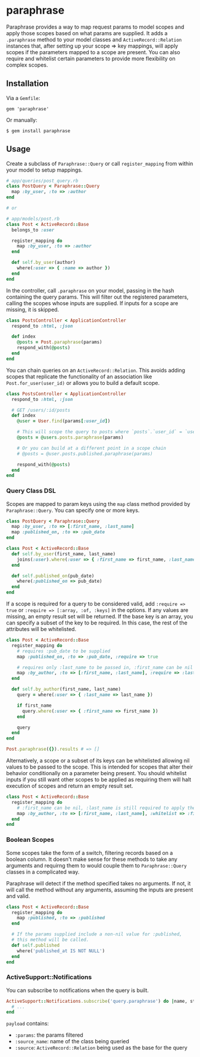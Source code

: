# paraphrase

Paraphrase provides a way to map request params to model scopes and apply those
scopes based on what params are supplied.  It adds a `.paraphrase` method to
your model classes and `ActiveRecord::Relation` instances that, after setting
up your scope => key mappings, will apply scopes if the parameters mapped to a
scope are present. You can also require and whitelist certain parameters to
provide more flexibility on complex scopes.

## Installation

Via a `Gemfile`:

```
gem 'paraphrase'
```

Or manually:

```
$ gem install paraphrase
```

## Usage

Create a subclass of `Paraphrase::Query` or call `register_mapping` from within
your model to setup mappings.

```ruby
# app/queries/post_query.rb
class PostQuery < Paraphrase::Query
  map :by_user, :to => :author
end

# or

# app/models/post.rb
class Post < ActiveRecord::Base
  belongs_to :user

  register_mapping do
    map :by_user, :to => :author
  end

  def self.by_user(author)
    where(:user => { :name => author })
  end
end
```

In the controller, call `.paraphrase` on your model, passing in the hash
containing the query params. This will filter out the registered parameters,
calling the scopes whose inputs are supplied. If inputs for a scope are
missing, it is skipped.

```ruby
class PostsController < ApplicationController
  respond_to :html, :json

  def index
    @posts = Post.paraphrase(params)
    respond_with(@posts)
  end
end
```

You can chain queries on an `ActiveRecord::Relation`. This avoids adding scopes
that replicate the functionality of an association like
`Post.for_user(user_id)` or allows you to build a default scope.

```ruby
class PostsController < ApplicationController
  respond_to :html, :json

  # GET /users/:id/posts
  def index
    @user = User.find(params[:user_id])

    # This will scope the query to posts where `posts`.`user_id` = `users`.`id`
    @posts = @users.posts.paraphrase(params)

    # Or you can build at a different point in a scope chain
    # @posts = @user.posts.published.paraphrase(params)

    respond_with(@posts)
  end
end
```

### Query Class DSL

Scopes are mapped to param keys using the `map` class method provided by
`Paraphrase::Query`.  You can specify one or more keys.

```ruby
class PostQuery < Paraphrase::Query
  map :by_user, :to => [:first_name, :last_name]
  map :published_on, :to => :pub_date
end

class Post < ActiveRecord::Base
  def self.by_user(first_name, last_name)
    joins(:user).where(:user => { :first_name => first_name, :last_name => last_name })
  end

  def self.published_on(pub_date)
    where(:published_on => pub_date)
  end
end
```

If a scope is required for a query to be considered valid, add `:require =>
true` or `:require => [:array, :of, :keys]` in the options. If any values are
missing, an empty result set will be returned. If the base key is an
array, you can specify a subset of the key to be required. In this case, the rest of the
attributes will be whitelisted.

```ruby
class Post < ActiveRecord::Base
  register_mapping do
    # requires :pub_date to be supplied
    map :published_on, :to => :pub_date, :require => true

    # requires only :last_name to be passed in, :first_name can be nil
    map :by_author, :to => [:first_name, :last_name], :require => :last_name
  end

  def self.by_author(first_name, last_name)
    query = where(:user => { :last_name => last_name })

    if first_name
      query.where(:user => { :first_name => first_name })
    end

    query
  end
end

Post.paraphrase({}).results # => []
```

Alternatively, a scope or a subset of its keys can be whitelisted allowing nil
values to be passed to the scope. This is intended for scopes that alter their
behavior conditionally on a parameter being present. You should whitelist
inputs if you still want other scopes to be applied as requiring them will halt
execution of scopes and return an empty result set.

```ruby
class Post < ActiveRecord::Base
  register_mapping do
    # :first_name can be nil, :last_name is still required to apply the scope
    map :by_author, :to => [:first_name, :last_name], :whitelist => :first_name
  end
end
```

### Boolean Scopes

Some scopes take the form of a switch, filtering records based on a boolean
column. It doesn't make sense for these methods to take any arguments and
requirng them to would couple them to `Paraphrase::Query` classes in a
complicated way.

Paraphrase will detect if the method specified takes no arguments.  If not, it
will call the method without any arguments, assuming the inputs are present and
valid.

```ruby
class Post < ActiveRecord::Base
  register_mapping do
    map :published, :to => :published
  end

  # If the params supplied include a non-nil value for :published,
  # this method will be called.
  def self.published
    where('published_at IS NOT NULL')
  end
end
```

### ActiveSupport::Notifications

You can subscribe to notifications when the query is built.

```ruby
ActiveSupport::Notifications.subscribe('query.paraphrase') do |name, start, end, id, payload|
  # ...
end
```

`payload` contains:

* `:params`: the params filtered
* `:source_name`: name of the class being queried
* `:source`: `ActiveRecord::Relation` being used as the base for the query
